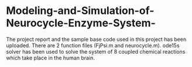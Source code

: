 # Modeling-and-Simulation-of-Neurocycle-Enzyme-System-
The project report and the sample base code used in this project has been uploaded. There are 2 function files (FjPsi.m and neurocycle.m). ode15s solver has been used to solve the system of 8 coupled chemical reactions which take place in the human brain.
